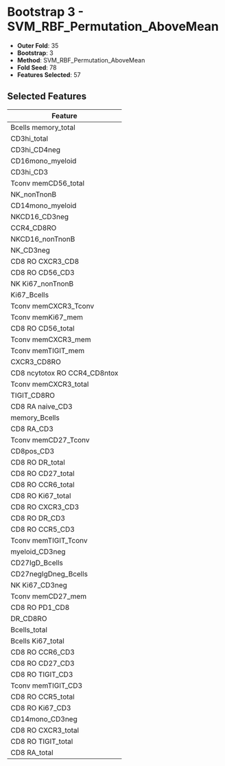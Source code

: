 # Bootstrap 3 - SVM_RBF_Permutation_AboveMean

- **Outer Fold**: 35
- **Bootstrap**: 3
- **Method**: SVM_RBF_Permutation_AboveMean
- **Fold Seed**: 78
- **Features Selected**: 57

## Selected Features

| Feature |
|---------|
| Bcells memory_total |
| CD3hi_total |
| CD3hi_CD4neg |
| CD16mono_myeloid |
| CD3hi_CD3 |
| Tconv memCD56_total |
| NK_nonTnonB |
| CD14mono_myeloid |
| NKCD16_CD3neg |
| CCR4_CD8RO |
| NKCD16_nonTnonB |
| NK_CD3neg |
| CD8 RO CXCR3_CD8 |
| CD8 RO CD56_CD3 |
| NK Ki67_nonTnonB |
| Ki67_Bcells |
| Tconv memCXCR3_Tconv |
| Tconv memKi67_mem |
| CD8 RO CD56_total |
| Tconv memCXCR3_mem |
| Tconv memTIGIT_mem |
| CXCR3_CD8RO |
| CD8 ncytotox RO CCR4_CD8ntox |
| Tconv memCXCR3_total |
| TIGIT_CD8RO |
| CD8 RA naive_CD3 |
| memory_Bcells |
| CD8 RA_CD3 |
| Tconv memCD27_Tconv |
| CD8pos_CD3 |
| CD8 RO DR_total |
| CD8 RO CD27_total |
| CD8 RO CCR6_total |
| CD8 RO Ki67_total |
| CD8 RO CXCR3_CD3 |
| CD8 RO DR_CD3 |
| CD8 RO CCR5_CD3 |
| Tconv memTIGIT_Tconv |
| myeloid_CD3neg |
| CD27IgD_Bcells |
| CD27negIgDneg_Bcells |
| NK Ki67_CD3neg |
| Tconv memCD27_mem |
| CD8 RO PD1_CD8 |
| DR_CD8RO |
| Bcells_total |
| Bcells Ki67_total |
| CD8 RO CCR6_CD3 |
| CD8 RO CD27_CD3 |
| CD8 RO TIGIT_CD3 |
| Tconv memTIGIT_CD3 |
| CD8 RO CCR5_total |
| CD8  RO Ki67_CD3 |
| CD14mono_CD3neg |
| CD8 RO CXCR3_total |
| CD8 RO TIGIT_total |
| CD8 RA_total |
